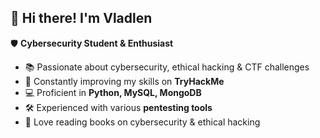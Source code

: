 ## 👋 **Hi there! I'm Vladlen**  

🛡️ **Cybersecurity Student & Enthusiast**  
- 📚 Passionate about cybersecurity, ethical hacking & CTF challenges  
- 🎯 Constantly improving my skills on **TryHackMe**  
- 💻 Proficient in **Python, MySQL, MongoDB**  
- 🛠️ Experienced with various **pentesting tools**  
- 📖 Love reading books on cybersecurity & ethical hacking
<!--
**VladlenAlf/VladlenAlf** is a ✨ _special_ ✨ repository because its `README.md` (this file) appears on your GitHub profile.

Here are some ideas to get you started:

- 🔭 I’m currently working on ...
- 🌱 I’m currently learning ...
- 👯 I’m looking to collaborate on ...
- 🤔 I’m looking for help with ...
- 💬 Ask me about ...
- 📫 How to reach me: ...
- 😄 Pronouns: ...
- ⚡ Fun fact: ...
-->
